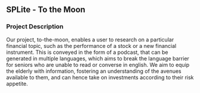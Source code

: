 ## SPLite - To the Moon

### Project Description

Our project, to-the-moon, enables a user to research on a particular financial topic, such as the performance of a stock or a new financial instrument. This is conveyed in the form of a podcast, that can be generated in multiple languages, which aims to break the language barrier for seniors who are unable to read or converse in english. We aim to equip the elderly with information, fostering an understanding of the avenues available to them, and can hence take on investments according to their risk appetite.
